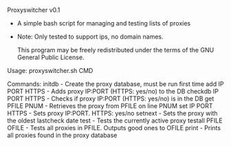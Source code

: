 Proxyswitcher v0.1
 - A simple bash script for managing and testing lists of proxies
 - Note: Only tested to support ips, no domain names.

     This program may be freely redistributed under
     the terms of the GNU General Public License.

Usage: proxyswitcher.sh CMD

Commands:
initdb                - Create the proxy database, must be run first time
add IP PORT HTTPS     - Adds proxy IP:PORT (HTTPS: yes/no) to the DB
checkdb IP PORT HTTPS - Checks if proxy IP:PORT (HTTPS: yes/no) is in the DB
get PFILE PNUM        - Retrieves the proxy from PFILE on line PNUM
set IP PORT HTTPS     - Sets proxy IP:PORT. HTTPS: yes/no
setnext               - Sets the proxy with the oldest lastcheck date
test                  - Tests the currently active proxy
testall PFILE OFILE   - Tests all proxies in PFILE. Outputs good ones to OFILE
print                 - Prints all proxies found in the proxy database
